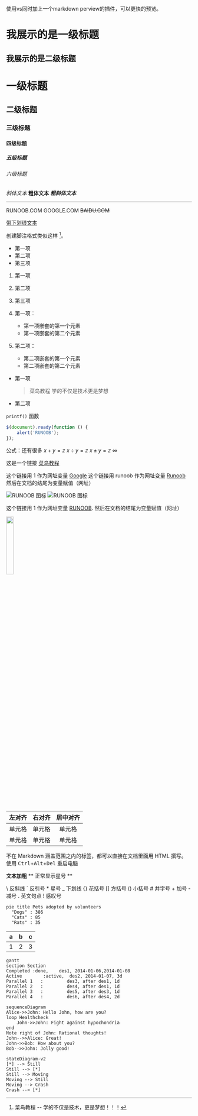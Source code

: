 使用vs同时加上一个markdown perview的插件，可以更快的预览。

我展示的是一级标题
=================

我展示的是二级标题
-----------------

# 一级标题
## 二级标题
### 三级标题
#### 四级标题
##### 五级标题
###### 六级标题


_斜体文本_
__粗体文本__
___粗斜体文本___


---

RUNOOB.COM
GOOGLE.COM
~~BAIDU.COM~~

<u>带下划线文本</u>

创建脚注格式类似这样 [^RUNOOB1]。
[^RUNOOB1]: 菜鸟教程 -- 学的不仅是技术，更是梦想！！！

- 第一项
- 第二项
- 第三项

1. 第一项
2. 第二项
3. 第三项

1. 第一项：
    - 第一项嵌套的第一个元素
    - 第一项嵌套的第二个元素
2. 第二项：
    - 第二项嵌套的第一个元素
    - 第二项嵌套的第二个元素

- 第一项
    > 菜鸟教程
    > 学的不仅是技术更是梦想
- 第二项

`printf()` 函数

```javascript
$(document).ready(function () {
    alert('RUNOOB');
});
```

公式：还有很多
$x+y=z$
$x \div y=z$
$x \pm y=z$
$\infty$


这是一个链接 [菜鸟教程](https://www.runoob.com)

这个链接用 1 作为网址变量 [Google][1]
这个链接用 runoob 作为网址变量 [Runoob][runoob]
然后在文档的结尾为变量赋值（网址）

[1]: http://www.google.com/
[runoob]: http://www.runoob.com/

![RUNOOB 图标](http://static.runoob.com/images/runoob-logo.png)
![RUNOOB 图标](http://static.runoob.com/images/runoob-logo.png "RUNOOB")


这个链接用 1 作为网址变量 [RUNOOB][2].
然后在文档的结尾为变量赋值（网址）

[2]: http://static.runoob.com/images/runoob-logo.png


<img src="http://static.runoob.com/images/runoob-logo.png" width="20%">

| 左对齐 | 右对齐 | 居中对齐 |
| :-----| ----: | :----: |
| 单元格 | 单元格 | 单元格 |
| 单元格 | 单元格 | 单元格 |

不在 Markdown 涵盖范围之内的标签，都可以直接在文档里面用 HTML 撰写。
使用 <kbd>Ctrl</kbd>+<kbd>Alt</kbd>+<kbd>Del</kbd> 重启电脑


**文本加粗** 
\*\* 正常显示星号 \*\*

\\   反斜线
\`   反引号
\*   星号
\_   下划线
\{\}  花括号
\[\]  方括号
\(\)  小括号
\#   井字号
\+   加号
\-   减号
\.   英文句点
\!   感叹号

```mermaid
pie title Pets adopted by volunteers
  "Dogs" : 386
  "Cats" : 85
  "Rats" : 35
```

| a    | b    | c    |
| ---- | ---- | ---- |
| 1    | 2    | 3    |

```mermaid
gantt
section Section
Completed :done,    des1, 2014-01-06,2014-01-08
Active        :active,  des2, 2014-01-07, 3d
Parallel 1   :         des3, after des1, 1d
Parallel 2   :         des4, after des1, 1d
Parallel 3   :         des5, after des3, 1d
Parallel 4   :         des6, after des4, 2d
```

```mermaid
sequenceDiagram
Alice->>John: Hello John, how are you?
loop Healthcheck
    John->>John: Fight against hypochondria
end
Note right of John: Rational thoughts!
John-->>Alice: Great!
John->>Bob: How about you?
Bob-->>John: Jolly good!
```

```mermaid
stateDiagram-v2
[*] --> Still
Still --> [*]
Still --> Moving
Moving --> Still
Moving --> Crash
Crash --> [*]
```

